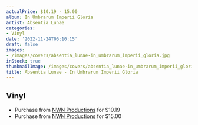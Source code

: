 ```yaml
---
actualPrice: $10.19 - 15.00
album: In Umbrarum Imperii Gloria
artist: Absentia Lunae
categories:
- Vinyl
date: '2022-11-24T06:10:15'
draft: false
images:
- /images/covers/absentia_lunae-in_umbrarum_imperii_gloria.jpg
inStock: true
thumbnailImage: /images/covers/absentia_lunae-in_umbrarum_imperii_gloria-thumb.jpg
title: Absentia Lunae - In Umbrarum Imperii Gloria
---
```


## Vinyl
* Purchase from [NWN Productions](http://shop.nwnprod.com/index.php?route=product/product&path=75&product_id=9382&sort=pd.name&order=ASC) for $10.19
* Purchase from [NWN Productions](http://shop.nwnprod.com/index.php?route=product/product&path=75&product_id=13224&sort=pd.name&order=ASC) for $15.00
